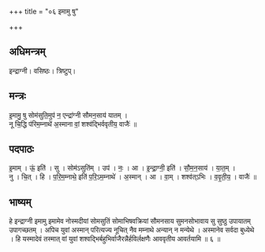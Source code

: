 +++
title = "०६ इमामु षु"

+++
## अधिमन्त्रम्
इन्द्राग्नी। वसिष्ठः। त्रिष्टुप्।

## मन्त्रः
इ॒मामु॒ षु सोम॑सुति॒मुप॑ न॒ एन्द्रा॑ग्नी सौमन॒साय॑ यातम् ।  
नू चि॒द्धि प॑रिम॒म्नाथे॑ अ॒स्माना वां॒ शश्व॑द्भिर्ववृतीय॒ वाजैः॑ ॥

## पदपाठः
इ॒माम् । ऊं॒ इति॑ । सु । सोम॑ऽसुति॑म् । उप॑ । नः॒ । आ । इ॒न्द्रा॒ग्नी॒ इति॑ । सौ॒म॒न॒साय॑ । या॒त॒म् ।  
नु । चि॒त् । हि । प॒रि॒म॒म्नाथे॒ इति॑ प॒रि॒ऽम॒म्नाथे॑ । अ॒स्मान् । आ । वा॒म् । शश्व॑त्ऽभिः । व॒वृ॒ती॒य॒ । वाजैः॑ ॥

## भाष्यम्
हे इन्द्राग्नी इमामु इमामेव नोस्मदीयां सोमसुतिं सोमाभिषवक्रियां सौमनसाय सुमनसोभावाय सु सुष्ठु उपायातम् उपागच्छतम् । अपिच युवां अस्मान् परित्यज्य नूचित् नैव मम्नाथे अन्यान् न मन्येथे । अस्मानेव सर्वदा बुध्येथे । हि यस्मादेवं तस्मात् वां युवां शश्वद्भिर्बहुभिर्वाजैरन्नैर्हविर्लक्षणैः आववृतीय आवर्तयामि ॥ ६ ॥